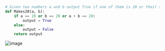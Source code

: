 ```.py
# Given two numbers a and b output True if one of them is 20 or their sum is 20 else output False
def Makes20(a, b):
    if a == 20 or b == 20 or a + b == 20:
        output = True
    else:
        output = False
    return output
```

![image](https://user-images.githubusercontent.com/89051396/141038015-5f55b3e3-7163-401e-a4e0-b7c509ce72ab.png)
